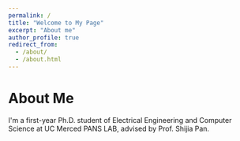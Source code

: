 ```yaml
---
permalink: /
title: "Welcome to My Page"
excerpt: "About me"
author_profile: true
redirect_from: 
  - /about/
  - /about.html
---
```


About Me
========

I'm a first-year Ph.D. student of Electrical Engineering and Computer Science at UC Merced PANS LAB, advised
by Prof. Shijia Pan.